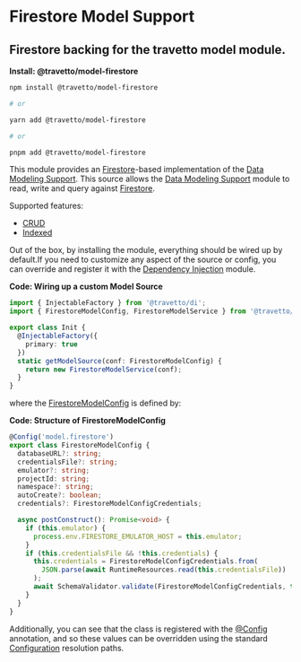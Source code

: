 <!-- This file was generated by @travetto/doc and should not be modified directly -->
<!-- Please modify https://github.com/travetto/travetto/tree/main/module/model-firestore/DOC.tsx and execute "trv doc" to rebuild -->
# Firestore Model Support

## Firestore backing for the travetto model module.

**Install: @travetto/model-firestore**
```bash
npm install @travetto/model-firestore

# or

yarn add @travetto/model-firestore

# or

pnpm add @travetto/model-firestore
```

This module provides an [Firestore](https://firebase.google.com/docs/firestore)-based implementation of the [Data Modeling Support](https://github.com/travetto/travetto/tree/main/module/model#readme "Datastore abstraction for core operations.").  This source allows the [Data Modeling Support](https://github.com/travetto/travetto/tree/main/module/model#readme "Datastore abstraction for core operations.") module to read, write and query against [Firestore](https://firebase.google.com/docs/firestore). 

Supported features:
   *  [CRUD](https://github.com/travetto/travetto/tree/main/module/model/src/types/crud.ts#L11)
   *  [Indexed](https://github.com/travetto/travetto/tree/main/module/model/src/types/indexed.ts#L11)

Out of the box, by installing the module, everything should be wired up by default.If you need to customize any aspect of the source or config, you can override and register it with the [Dependency Injection](https://github.com/travetto/travetto/tree/main/module/di#readme "Dependency registration/management and injection support.") module.

**Code: Wiring up a custom Model Source**
```typescript
import { InjectableFactory } from '@travetto/di';
import { FirestoreModelConfig, FirestoreModelService } from '@travetto/model-firestore';

export class Init {
  @InjectableFactory({
    primary: true
  })
  static getModelSource(conf: FirestoreModelConfig) {
    return new FirestoreModelService(conf);
  }
}
```

where the [FirestoreModelConfig](https://github.com/travetto/travetto/tree/main/module/model-firestore/src/config.ts#L6) is defined by:

**Code: Structure of FirestoreModelConfig**
```typescript
@Config('model.firestore')
export class FirestoreModelConfig {
  databaseURL?: string;
  credentialsFile?: string;
  emulator?: string;
  projectId: string;
  namespace?: string;
  autoCreate?: boolean;
  credentials?: FirestoreModelConfigCredentials;

  async postConstruct(): Promise<void> {
    if (this.emulator) {
      process.env.FIRESTORE_EMULATOR_HOST = this.emulator;
    }
    if (this.credentialsFile && !this.credentials) {
      this.credentials = FirestoreModelConfigCredentials.from(
        JSON.parse(await RuntimeResources.read(this.credentialsFile))
      );
      await SchemaValidator.validate(FirestoreModelConfigCredentials, this.credentials);
    }
  }
}
```

Additionally, you can see that the class is registered with the [@Config](https://github.com/travetto/travetto/tree/main/module/config/src/decorator.ts#L13) annotation, and so these values can be overridden using the standard [Configuration](https://github.com/travetto/travetto/tree/main/module/config#readme "Configuration support") resolution paths.
